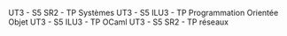 UT3 - S5 SR2 - TP Systèmes 
UT3 - S5 ILU3 - TP Programmation Orientée Objet 
UT3 - S5 ILU3 - TP OCaml 
UT3 - S5 SR2 - TP réseaux 
